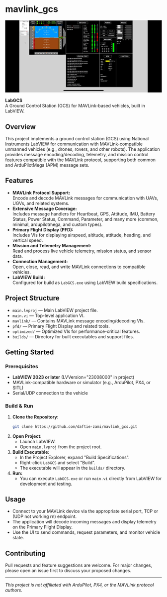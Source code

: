 # mavlink_gcs

![Main Screen](/resources/IMG_4115.PNG)

**LabGCS**  
A Ground Control Station (GCS) for MAVLink-based vehicles, built in LabVIEW.

## Overview

This project implements a ground control station (GCS) using National Instruments LabVIEW for communication with MAVLink-compatible unmanned vehicles (e.g., drones, rovers, and other robots). The application provides message encoding/decoding, telemetry, and mission control features compatible with the MAVLink protocol, supporting both common and ArduPilotMega (APM) message sets.

## Features

- **MAVLink Protocol Support:**  
  Encode and decode MAVLink messages for communication with UAVs, UGVs, and related systems.
- **Extensive Message Coverage:**  
  Includes message handlers for Heartbeat, GPS, Attitude, IMU, Battery Status, Power Status, Command, Parameter, and many more (common, minimal, ardupilotmega, and custom types).
- **Primary Flight Display (PFD):**  
  Includes VIs for displaying airspeed, altitude, attitude, heading, and vertical speed.
- **Mission and Telemetry Management:**  
  Read and process live vehicle telemetry, mission status, and sensor data.
- **Connection Management:**  
  Open, close, read, and write MAVLink connections to compatible vehicles.
- **LabVIEW Build:**  
  Configured for build as `LabGCS.exe` using LabVIEW build specifications.

## Project Structure

- `main.lvproj` — Main LabVIEW project file.
- `main.vi` — Top-level application VI.
- `mavlink/` — Contains MAVLink message encoding/decoding VIs.
- `pfd/` — Primary Flight Display and related tools.
- `optimized/` — Optimized VIs for performance-critical features.
- `builds/` — Directory for built executables and support files.

## Getting Started

### Prerequisites

- **LabVIEW 2023 or later** (LVVersion="23008000" in project)
- MAVLink-compatible hardware or simulator (e.g., ArduPilot, PX4, or SITL)
- Serial/UDP connection to the vehicle

### Build & Run

1. **Clone the Repository:**
   ```sh
   git clone https://github.com/daftie-zami/mavlink_gcs.git
   ```
2. **Open Project:**
   - Launch LabVIEW.
   - Open `main.lvproj` from the project root.
3. **Build Executable:**
   - In the Project Explorer, expand "Build Specifications".
   - Right-click `LabGCS` and select "Build".
   - The executable will appear in the `builds/` directory.
4. **Run:**
   - You can execute `LabGCS.exe` or run `main.vi` directly from LabVIEW for development and testing.

## Usage

- Connect to your MAVLink device via the appropriate serial port, TCP or (UDP not working rn) endpoint.
- The application will decode incoming messages and display telemetry on the Primary Flight Display.
- Use the UI to send commands, request parameters, and monitor vehicle state.

## Contributing

Pull requests and feature suggestions are welcome. For major changes, please open an issue first to discuss your proposed changes.

---

*This project is not affiliated with ArduPilot, PX4, or the MAVLink protocol authors.*
